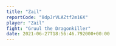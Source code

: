 ```yaml
---
title: "Zail"
reportCode: "8dpJrVLAZtf2m16X"
player: "Zail"
fight: "Gruul the Dragonkiller"
date: 2021-06-27T18:56:46.792000+00:00
---
```

